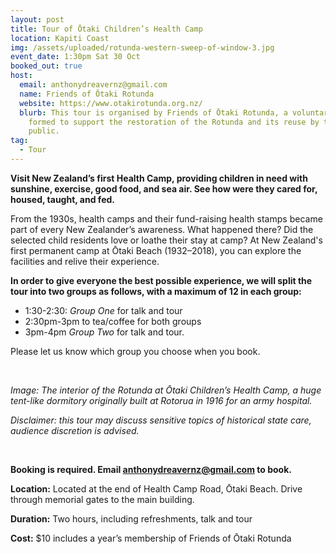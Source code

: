 ```yaml
---
layout: post
title: Tour of Ōtaki Children’s Health Camp
location: Kapiti Coast
img: /assets/uploaded/rotunda-western-sweep-of-window-3.jpg
event_date: 1:30pm Sat 30 Oct
booked_out: true
host:
  email: anthonydreavernz@gmail.com
  name: Friends of Ōtaki Rotunda
  website: https://www.otakirotunda.org.nz/
  blurb: This tour is organised by Friends of Ōtaki Rotunda, a voluntary Trust
    formed to support the restoration of the Rotunda and its reuse by the
    public.
tag:
  - Tour
---
```

**Visit New Zealand’s first Health Camp, providing children in need with sunshine, exercise, good food, and sea air. See how were they cared for, housed, taught, and fed.**

From the 1930s, health camps and their fund-raising health stamps became part of every New Zealander’s awareness. What happened there? Did the selected child residents love or loathe their stay at camp? At New Zealand's first permanent camp at Ōtaki Beach (1932–2018), you can explore the facilities and relive their experience.

**In order to give everyone the best possible experience, we will split the tour into two groups as follows, with a maximum of 12 in each group:** 

* 1:30-2:30: *Group One* for talk and tour
* 2:30pm-3pm to tea/coffee for both groups 
* 3pm-4pm *Group Two* for talk and tour.

Please let us know which group you choose when you book.

  <br>

*Image: The interior of the Rotunda at Ōtaki Children’s Health Camp, a huge tent-like dormitory originally built at Rotorua in 1916 for an army hospital.*

*Disclaimer: this tour may discuss sensitive topics of historical state care, audience discretion is advised.*

<br>

**Booking is required. Email [anthonydreavernz@gmail.com](mailto:anthonydreavernz@gmail.com) to book.**

**Location:** Located at the end of Health Camp Road, Ōtaki Beach. Drive through memorial gates to the main building.

**Duration:** Two hours, including refreshments, talk and tour

**Cost:** $10 includes a year’s membership of Friends of Ōtaki Rotunda

